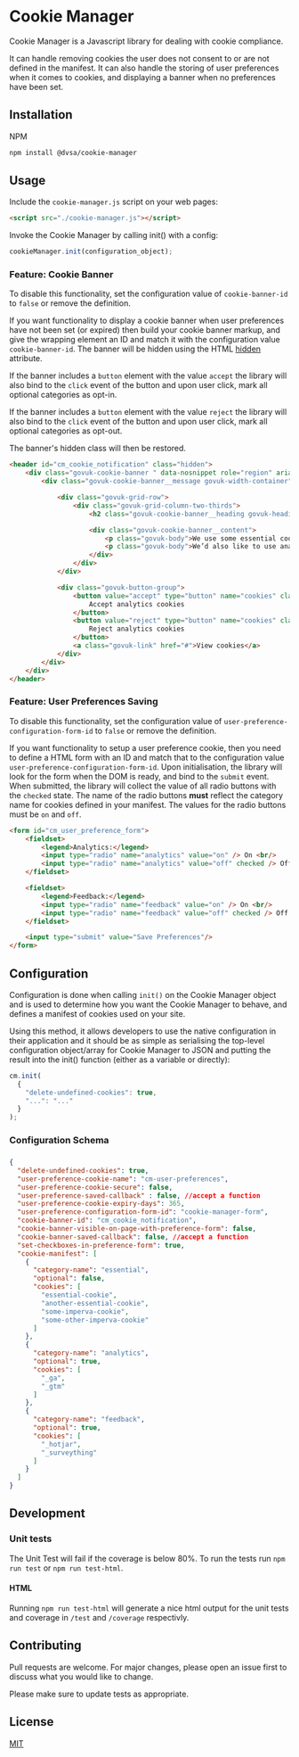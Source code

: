 # Cookie Manager

Cookie Manager is a Javascript library for dealing with cookie compliance.

It can handle removing cookies the user does not consent to or are not defined in the manifest.
It can also handle the storing of user preferences when it comes to cookies, and displaying a banner when no
preferences have been set.

## Installation

NPM

```bash
npm install @dvsa/cookie-manager
```

## Usage

Include the `cookie-manager.js` script on your web pages:

```html
<script src="./cookie-manager.js"></script>
```

Invoke the Cookie Manager by calling init() with a config:

```javascript
cookieManager.init(configuration_object);
```

### Feature: Cookie Banner

To disable this functionality, set the configuration value of `cookie-banner-id` to `false` or remove the definition.

If you want functionality to display a cookie banner when user preferences have not been set (or expired)
then build your cookie banner markup, and give the wrapping element an ID and match it with the configuration value
`cookie-banner-id`. The banner will be hidden using the HTML [hidden](https://developer.mozilla.org/en-US/docs/Web/HTML/Global_attributes/hidden) attribute.

If the banner includes a `button` element with the value `accept` the library will also bind to the `click` event of the
button and upon user click, mark all optional categories as opt-in. 

If the banner includes a `button` element with the value `reject` the library will also bind to the `click` event of the
button and upon user click, mark all optional categories as opt-out.

The banner's hidden class will then be restored.

```html
<header id="cm_cookie_notification" class="hidden">
    <div class="govuk-cookie-banner " data-nosnippet role="region" aria-label="Cookies on [name of service]">
        <div class="govuk-cookie-banner__message govuk-width-container">

            <div class="govuk-grid-row">
                <div class="govuk-grid-column-two-thirds">
                    <h2 class="govuk-cookie-banner__heading govuk-heading-m">Cookies on [name of service]</h2>

                    <div class="govuk-cookie-banner__content">
                        <p class="govuk-body">We use some essential cookies to make this service work.</p>
                        <p class="govuk-body">We’d also like to use analytics cookies so we can understand how you use the service and make improvements.</p>
                    </div>
                </div>
            </div>

            <div class="govuk-button-group">
                <button value="accept" type="button" name="cookies" class="govuk-button" data-module="govuk-button">
                    Accept analytics cookies
                </button>
                <button value="reject" type="button" name="cookies" class="govuk-button" data-module="govuk-button">
                    Reject analytics cookies
                </button>
                <a class="govuk-link" href="#">View cookies</a>
            </div>
        </div>
    </div>
</header>
```

### Feature: User Preferences Saving

To disable this functionality, set the configuration value of `user-preference-configuration-form-id` to `false` or remove the definition.

If you want functionality to setup a user preference cookie, then you need to define a HTML form with an ID and match
that to the configuration value `user-preference-configuration-form-id`. Upon initialisation, the library will look
for the form when the DOM is ready, and bind to the `submit` event. When submitted, the library will collect the
value of all radio buttons with the `checked` state. The name of the radio buttons **must**
reflect the category name for cookies defined in your manifest. The values for the radio buttons must be `on` and `off`.

```html
<form id="cm_user_preference_form">
    <fieldset>
        <legend>Analytics:</legend>
        <input type="radio" name="analytics" value="on" /> On <br/>
        <input type="radio" name="analytics" value="off" checked /> Off <br/>
    </fieldset>

    <fieldset>
        <legend>Feedback:</legend>
        <input type="radio" name="feedback" value="on" /> On <br/>
        <input type="radio" name="feedback" value="off" checked /> Off <br/>
    </fieldset>

    <input type="submit" value="Save Preferences"/>
</form>
```

## Configuration

Configuration is done when calling `init()` on the Cookie Manager object and is used to determine how you want the
Cookie Manager to behave, and defines a manifest of cookies used on your site.

Using this method, it allows developers to use the native configuration in their application and it should be as
simple as serialising the top-level configuration object/array for Cookie Manager to JSON and putting the result into
the init() function (either as a variable or directly):

```javascript
cm.init(
  {
    "delete-undefined-cookies": true,
    "...": "..."
  }
);
```

### Configuration Schema

###
```json
{
  "delete-undefined-cookies": true,
  "user-preference-cookie-name": "cm-user-preferences",
  "user-preference-cookie-secure": false,
  "user-preference-saved-callback" : false, //accept a function
  "user-preference-cookie-expiry-days": 365,
  "user-preference-configuration-form-id": "cookie-manager-form",
  "cookie-banner-id": "cm_cookie_notification",
  "cookie-banner-visible-on-page-with-preference-form": false,
  "cookie-banner-saved-callback": false, //accept a function
  "set-checkboxes-in-preference-form": true,
  "cookie-manifest": [
    {
      "category-name": "essential",
      "optional": false,
      "cookies": [
        "essential-cookie",
        "another-essential-cookie",
        "some-imperva-cookie",
        "some-other-imperva-cookie"
      ]
    },
    {
      "category-name": "analytics",
      "optional": true,
      "cookies": [
        "_ga",
        "_gtm"
      ]
    },
    {
      "category-name": "feedback",
      "optional": true,
      "cookies": [
        "_hotjar",
        "_surveything"
      ]
    }
  ]
}
```

## Development
### Unit tests
The Unit Test will fail if the coverage is below 80%. To run the tests run `npm run test` or `npm run test-html`.

#### HTML
Running `npm run test-html` will generate a nice html output for the unit tests and coverage in `/test` and `/coverage` respectivly.


## Contributing
Pull requests are welcome. For major changes, please open an issue first to discuss what you would like to change.

Please make sure to update tests as appropriate.

## License
[MIT](https://choosealicense.com/licenses/mit/)
